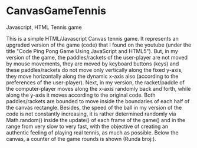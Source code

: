 # CanvasGameTennis
Javascript, HTML Tennis game

This is a simple HTML/Javascript Canvas tennis game. It represents an upgraded version of the game (code) that I found on the youtube 
(under the title "Code Ping Pong Game Using JavaScript and HTML5"). But, in my version of the game, the paddles/rackets of the user-player 
are not moved by mouse movements, they are moved by keyboard buttons (keys) and these paddles/rackets do not move only vertically along 
the fixed y-axis, they move horizontally along the dynamic x-axis also (according to the preferences of the user-player). Next, in my version, 
the racket/paddle of the computer-player moves along the x-axis randomly back and forth, while along the y-axis it moves according to the 
original code. Both paddles/rackets are bounded to move inside the boundaries of each half of the canvas rectangle. Besides, the speed of 
the ball in my version of the code is not constantly increasing, it is rather determined randomly via Math.random() inside the update() of 
each frame of the game() and in the range from very slow to very fast, with the objective of creating an authentic feeling of playing real 
tennis, as much as possible. Below the canvas, a counter of the game rounds is shown (Runda broj:).
